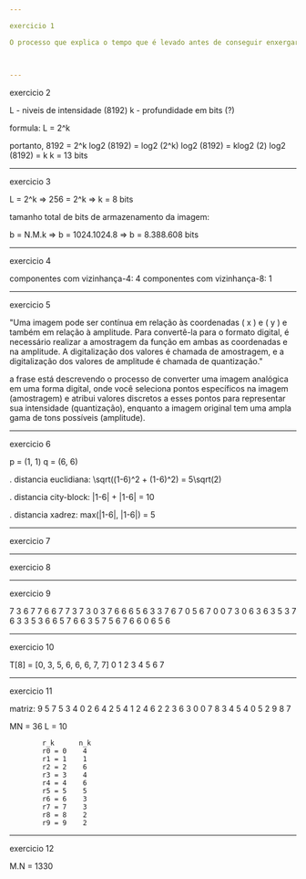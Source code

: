 ```yaml
---

exercicio 1

O processo que explica o tempo que é levado antes de conseguir enxergar bem o suficiente para encontrar um lugar vago no cinema escuro é o chamado de Adaptação ao Brilho



---
```


exercicio 2

L - niveis de intensidade (8192)
k - profundidade em bits (?)

formula: L = 2^k

portanto, 8192 = 2^k
          log2 (8192) = log2 (2^k)
          log2 (8192) = klog2 (2)
          log2 (8192) = k
          k = 13 bits



---

exercicio 3

L = 2^k   =>    256 = 2^k   =>   k = 8 bits
          
tamanho total de bits de armazenamento da imagem:

 b = N.M.k  =>  b = 1024.1024.8  =>  b = 8.388.608 bits

 

 ---

 exercicio 4

 componentes com vizinhança-4: 4
 componentes com vizinhança-8: 1


 ---

 exercicio 5

"Uma imagem pode ser contínua em relação às coordenadas ( x ) e ( y ) e também em relação à amplitude. Para convertê-la para o formato digital, é necessário realizar a amostragem da função em ambas as coordenadas e na amplitude. A digitalização dos valores é chamada de amostragem, e a digitalização dos valores de amplitude é chamada de quantização."

a frase está descrevendo o processo de converter uma imagem analógica em uma forma digital, onde você seleciona pontos específicos na imagem (amostragem) e atribui valores discretos a esses pontos para representar sua intensidade (quantização), enquanto a imagem original tem uma ampla gama de tons possíveis (amplitude).



---

exercicio 6

p = (1, 1)
q = (6, 6)


. distancia euclidiana:
        \sqrt((1-6)^2 + (1-6)^2) = 5\sqrt(2)

. distancia city-block:
        |1-6| + |1-6|  = 10

. distancia xadrez: 
        max(|1-6|, |1-6|) = 5




---

exercicio 7



---

exercicio 8



---

exercicio 9


7 3 6 7 7 6 6 7
7 3 7 3 0 3 7 6
6 6 5 6 3 3 7 6
7 0 5 6 7 0 0 7
3 0 6 3 6 3 5 3
7 6 3 3 5 3 6 6
5 7 6 6 3 5 7 5
6 7 6 6 0 6 5 6



---

exercicio 10


T[8] = [0, 3, 5, 6, 6, 6, 7, 7]
        0  1  2  3  4  5  6  7



---

exercicio 11


matriz:
            9 5 7 5 3 4
            0 2 6 4 2 5
            4 1 2 4 6 2
            2 3 6 3 0 0
            7 8 3 4 5 4
            0 5 2 9 8 7

MN = 36
L = 10

            r_k      n_k  
            r0 = 0    4
            r1 = 1    1
            r2 = 2    6 
            r3 = 3    4 
            r4 = 4    6 
            r5 = 5    5 
            r6 = 6    3
            r7 = 7    3 
            r8 = 8    2
            r9 = 9    2 
            


---

exercicio 12

M.N = 1330

